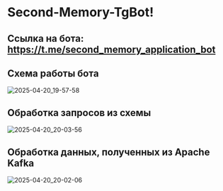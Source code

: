 # Second-Memory-TgBot!

## Ссылка на бота: https://t.me/second_memory_application_bot

## Схема работы бота

![2025-04-20_19-57-58](https://github.com/user-attachments/assets/03152730-fcda-4fb2-9f37-1d66b24369de)

## Обработка запросов из схемы

![2025-04-20_20-03-56](https://github.com/user-attachments/assets/a1d91961-1819-4838-9c26-aa8ff7d154a3)

## Обработка данных, полученных из Apache Kafka

![2025-04-20_20-02-06](https://github.com/user-attachments/assets/757adc52-8272-404e-aaf5-836809202266)

